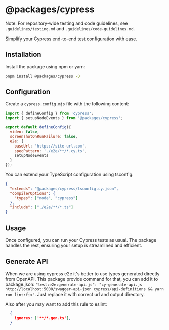 # @packages/cypress

Note: For repository-wide testing and code guidelines, see `.guidelines/testing.md` and `.guidelines/code-guidelines.md`.


Simplify your Cypress end-to-end test configuration with ease.

## Installation

Install the package using npm or yarn:

```bash
pnpm install @packages/cypress -D
```

## Configuration

Create a `cypress.config.mjs` file with the following content:

```javascript
import { defineConfig } from 'cypress';
import { setupNodeEvents } from '@packages/cypress';

export default defineConfig({
  video: false,
  screenshotOnRunFailure: false,
  e2e: {
    baseUrl: 'https://site-url.com',
    specPattern: './e2e/**/*.cy.ts',
    setupNodeEvents
  }
});
```

You can extend your TypeScript configuration using tsconfig:

```json
{
  "extends": "@packages/cypress/tsconfig.cy.json",
  "compilerOptions": {
    "types": ["node", "cypress"]
  },
  "include": ["./e2e/**/*.ts"]
}
```

## Usage

Once configured, you can run your Cypress tests as usual. The package handles the rest, ensuring your setup is streamlined and efficient.

## Generate API

When we are using cypress e2e it's better to use types generated directly from OpenAPI.
This package provide command for that, you can add it to package.json: `"test:e2e:generate-api.js": "cy-generate-api.js http://localhost:5000/swagger-api-json cypress/api-definitions && yarn run lint:fix"`.
Just replace it with correct url and output directory.

Also after you may want to add this rule to eslint:
```json
  {
    ignores: ['**/*.gen.ts'],
  }
```
